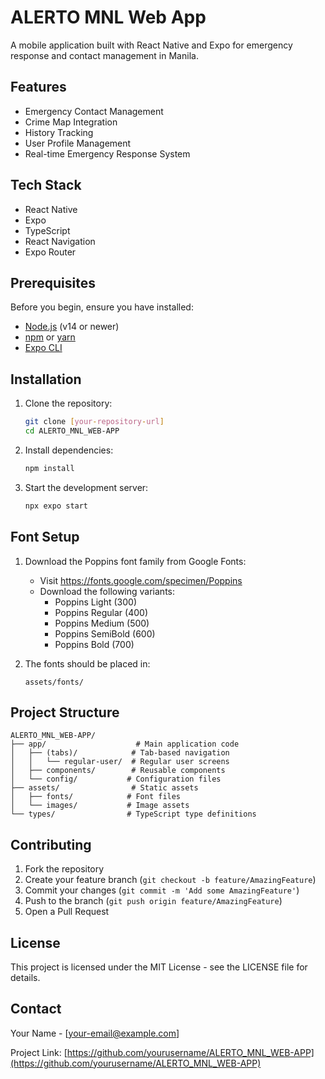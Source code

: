 # ALERTO MNL Web App

A mobile application built with React Native and Expo for emergency response and contact management in Manila.

## Features

- Emergency Contact Management
- Crime Map Integration
- History Tracking
- User Profile Management
- Real-time Emergency Response System

## Tech Stack

- React Native
- Expo
- TypeScript
- React Navigation
- Expo Router

## Prerequisites

Before you begin, ensure you have installed:
- [Node.js](https://nodejs.org/) (v14 or newer)
- [npm](https://www.npmjs.com/) or [yarn](https://yarnpkg.com/)
- [Expo CLI](https://docs.expo.dev/get-started/installation/)

## Installation

1. Clone the repository:
   ```bash
   git clone [your-repository-url]
   cd ALERTO_MNL_WEB-APP
   ```

2. Install dependencies:
   ```bash
   npm install
   ```

3. Start the development server:
   ```bash
   npx expo start
   ```

## Font Setup

1. Download the Poppins font family from Google Fonts:
   - Visit https://fonts.google.com/specimen/Poppins
   - Download the following variants:
     - Poppins Light (300)
     - Poppins Regular (400)
     - Poppins Medium (500)
     - Poppins SemiBold (600)
     - Poppins Bold (700)

2. The fonts should be placed in:
   ```
   assets/fonts/
   ```

## Project Structure

```
ALERTO_MNL_WEB-APP/
├── app/                    # Main application code
│   ├── (tabs)/            # Tab-based navigation
│   │   └── regular-user/  # Regular user screens
│   ├── components/        # Reusable components
│   └── config/           # Configuration files
├── assets/                # Static assets
│   ├── fonts/            # Font files
│   └── images/           # Image assets
└── types/                # TypeScript type definitions
```

## Contributing

1. Fork the repository
2. Create your feature branch (`git checkout -b feature/AmazingFeature`)
3. Commit your changes (`git commit -m 'Add some AmazingFeature'`)
4. Push to the branch (`git push origin feature/AmazingFeature`)
5. Open a Pull Request

## License

This project is licensed under the MIT License - see the LICENSE file for details.

## Contact

Your Name - [your-email@example.com]

Project Link: [https://github.com/yourusername/ALERTO_MNL_WEB-APP](https://github.com/yourusername/ALERTO_MNL_WEB-APP)
